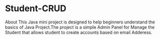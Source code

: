 # Student-CRUD
About This Java mini project is designed to help beginners understand the basics of Java Project.The project is a simple Admin Panel for Manage the Student that allows student to create accounts based on email Adderess.
